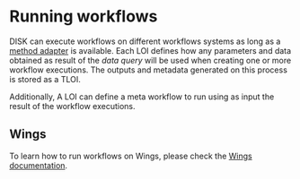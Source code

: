 # Running workflows

DISK can execute workflows on different workflows systems as long as a [method adapter](/method-adapter) is available.
Each LOI defines how any parameters and data obtained as result of the *data query* will be used when creating one or more workflow executions.
The outputs and metadata generated on this process is stored as a TLOI.

Additionally, A LOI can define a meta workflow to run using as input the result of the workflow executions.

## Wings

To learn how to run workflows on Wings, please check the [Wings documentation](https://www.wings-workflows.org/tutorial/tutorial.html#Getting_Startedhttps://wings.isi.edu/docs/).